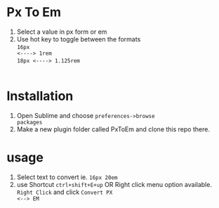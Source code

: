 # Px To Em

1. Select a value in px form or em
2. Use hot key to toggle between the formats<br />
<code>16px <----> 1rem </code><br />
<code>18px <----> 1.125rem </code><br />

# Installation
1. Open Sublime and choose <code>preferences->browse packages</code>
2. Make a new plugin folder called PxToEm and clone this repo there.

# usage
1. Select text to convert ie. <code>16px 20em</code>
2. use Shortcut <code>ctrl+shift+E+up</code>
OR Right click menu option available. <code>Right Click</code> and click <code>Convert PX <--> EM</code>
